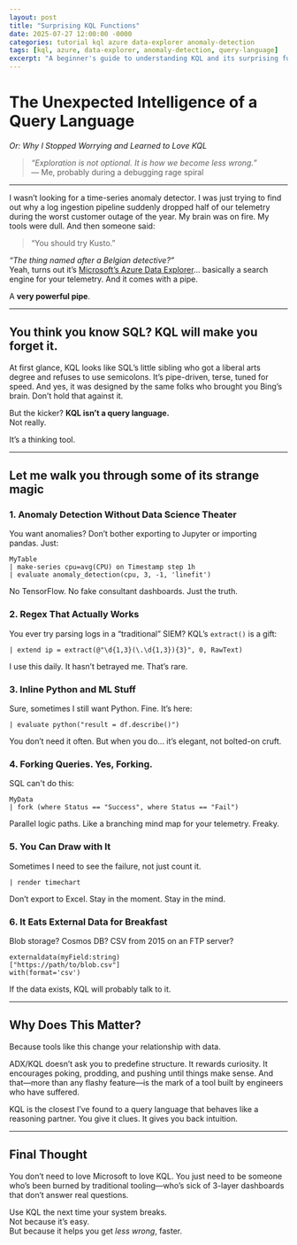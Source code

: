 ```yaml
---
layout: post
title: "Surprising KQL Functions"
date: 2025-07-27 12:00:00 -0000
categories: tutorial kql azure data-explorer anomaly-detection
tags: [kql, azure, data-explorer, anomaly-detection, query-language]
excerpt: "A beginner's guide to understanding KQL and its surprising functions."
---
```


# The Unexpected Intelligence of a Query Language  
*Or: Why I Stopped Worrying and Learned to Love KQL*

> *“Exploration is not optional. It is how we become less wrong.”*  
> — Me, probably during a debugging rage spiral

---

I wasn’t looking for a time-series anomaly detector. I was just trying to find out why a log ingestion pipeline suddenly dropped half of our telemetry during the worst customer outage of the year. My brain was on fire. My tools were dull. And then someone said:

> “You should try Kusto.”

*“The thing named after a Belgian detective?”*  
Yeah, turns out it’s [Microsoft’s Azure Data Explorer](https://learn.microsoft.com/azure/data-explorer/)... basically a search engine for your telemetry. And it comes with a pipe.

A **very powerful pipe**.

---

## You think you know SQL? KQL will make you forget it.

At first glance, KQL looks like SQL’s little sibling who got a liberal arts degree and refuses to use semicolons. It’s pipe-driven, terse, tuned for speed. And yes, it was designed by the same folks who brought you Bing’s brain. Don’t hold that against it.

But the kicker? **KQL isn’t a query language.**  
Not really.

It’s a thinking tool.

---

## Let me walk you through some of its strange magic

### 1. Anomaly Detection Without Data Science Theater

You want anomalies? Don’t bother exporting to Jupyter or importing pandas. Just:

```kql
MyTable
| make-series cpu=avg(CPU) on Timestamp step 1h
| evaluate anomaly_detection(cpu, 3, -1, 'linefit')
```

No TensorFlow. No fake consultant dashboards. Just the truth.

### 2. Regex That Actually Works

You ever try parsing logs in a “traditional” SIEM? KQL’s `extract()` is a gift:

```kql
| extend ip = extract(@"\d{1,3}(\.\d{1,3}){3}", 0, RawText)
```

I use this daily. It hasn’t betrayed me. That’s rare.

### 3. Inline Python and ML Stuff

Sure, sometimes I still want Python. Fine. It’s here:

```kql
| evaluate python("result = df.describe()")
```

You don’t need it often. But when you do... it’s elegant, not bolted-on cruft.

### 4. Forking Queries. Yes, Forking.

SQL can't do this:

```kql
MyData
| fork (where Status == "Success", where Status == "Fail")
```

Parallel logic paths. Like a branching mind map for your telemetry. Freaky.

### 5. You Can Draw with It

Sometimes I need to see the failure, not just count it.

```kql
| render timechart
```

Don’t export to Excel. Stay in the moment. Stay in the mind.

### 6. It Eats External Data for Breakfast

Blob storage? Cosmos DB? CSV from 2015 on an FTP server?

```kql
externaldata(myField:string)
["https://path/to/blob.csv"]
with(format='csv')
```

If the data exists, KQL will probably talk to it.

---

## Why Does This Matter?

Because tools like this change your relationship with data.

ADX/KQL doesn’t ask you to predefine structure. It rewards curiosity. It encourages poking, prodding, and pushing until things make sense. And that—more than any flashy feature—is the mark of a tool built by engineers who have suffered.

KQL is the closest I’ve found to a query language that behaves like a reasoning partner. You give it clues. It gives you back intuition.

---

## Final Thought

You don’t need to love Microsoft to love KQL. You just need to be someone who’s been burned by traditional tooling—who’s sick of 3-layer dashboards that don’t answer real questions.

Use KQL the next time your system breaks.  
Not because it’s easy.  
But because it helps you get _less wrong_, faster.